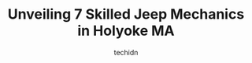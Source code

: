 ---
layout: ampstory
image: https://images.unsplash.com/photo-1623564493214-6137dff043ad?ixlib=rb-4.0.3&ixid=MnwxMjA3fDB8MHxwaG90by1wYWdlfHx8fGVufDB8fHx8&auto=format&fit=crop&w=640&h=853&q=80
author: techidn
featured: false
description: Searching for the finest Jeep Mechanic in Holyoke MA, USA? Look no further than the 7 best Jeep Mechanic in the area, where youll find a team of highly qualified professionals ready to hand
title: Unveiling 7 Skilled Jeep Mechanics in Holyoke MA
cover:
   title: Unveiling 7 Skilled Jeep Mechanics in Holyoke MA
   subtitle: Rickpate
   background: https://images.unsplash.com/photo-1623564493214-6137dff043ad?ixlib=rb-4.0.3&ixid=MnwxMjA3fDB8MHxwaG90by1wYWdlfHx8fGVufDB8fHx8&auto=format&fit=crop&w=640&h=853&q=80

pages: 
 - layout: thirds
   top: <h1>#1 Mengel-DaFonte Auto Body Inc</h1>
   bottom: "<p>I took my car to get repaired here. The front desk guy who helped me, was very professional and understanding. He definitely made me comfortable enough to ask questions. </p>"
   background: https://www.knot35.com/toplist/wp-content/uploads/2023/06/best-jeep-mechanic-1-in-holyoke-ma-1685835582.jpeg
   backgroundblur: true
 - layout: thirds
   top: <h1>#2 Auto Sales Center Inc</h1>
   bottom: "<p>1607 Northampton St, Holyoke, MA 01040, United States</p>"
   background: https://www.knot35.com/toplist/wp-content/uploads/2023/06/best-jeep-mechanic-2-in-holyoke-ma-1685835582.jpeg
   cta:
      link: https://www.knot35.com/toplist/unveiling-7-skilled-jeep-mechanics-in-holyoke-ma/
      text: Unveiling 7 Skilled Jeep Mechanics in Holyoke MA
 - layout: thirds
   top: <h1>#3 KLM Auto Repair</h1>
   bottom: "<p>600 Front St, Chicopee, MA 01013, United States</p>"
   background: https://www.knot35.com/toplist/wp-content/uploads/2023/06/best-jeep-mechanic-3-in-holyoke-ma-1685835583.jpeg
   cta:
      link: https://www.knot35.com/toplist/unveiling-7-skilled-jeep-mechanics-in-holyoke-ma/
      text: Unveiling 7 Skilled Jeep Mechanics in Holyoke MA
 - layout: thirds
   top: <h1>#4 Kens Auto Sales</h1>
   bottom: "<p>921 Main St, Holyoke, MA 01040, United States</p>"
   background: https://images.unsplash.com/photo-1602536052359-ef94c21c5948?ixlib=rb-4.0.3&ixid=MnwxMjA3fDB8MHxwaG90by1wYWdlfHx8fGVufDB8fHx8&auto=format&fit=crop&w=640&h=853&q=80
   cta:
      link: https://www.knot35.com/toplist/unveiling-7-skilled-jeep-mechanics-in-holyoke-ma/
      text: Unveiling 7 Skilled Jeep Mechanics in Holyoke MA
 - layout: thirds
   top: <h1>#5 Endangered Species Jeep</h1>
   bottom: "<p>155 Elm St in, Holyoke, MA 01040, United States</p>"
   background: https://images.unsplash.com/photo-1608411404720-c8f0417bcdba?ixlib=rb-4.0.3&ixid=MnwxMjA3fDB8MHxwaG90by1wYWdlfHx8fGVufDB8fHx8&auto=format&fit=crop&w=640&h=853&q=80
   cta:
      link: https://www.knot35.com/toplist/unveiling-7-skilled-jeep-mechanics-in-holyoke-ma/
      text: Unveiling 7 Skilled Jeep Mechanics in Holyoke MA
 - layout: thirds
   top: <h1>#6 3 Brothers Auto Sales & Repair</h1>
   bottom: "<p>522 Maple St, Holyoke, MA 01040, United States</p>"
   background: https://images.unsplash.com/photo-1488554378835-f7acf46e6c98?ixlib=rb-4.0.3&ixid=MnwxMjA3fDB8MHxwaG90by1wYWdlfHx8fGVufDB8fHx8&auto=format&fit=crop&w=640&h=853&q=80
   cta:
      link: https://www.knot35.com/toplist/unveiling-7-skilled-jeep-mechanics-in-holyoke-ma/
      text: Unveiling 7 Skilled Jeep Mechanics in Holyoke MA
 - layout: thirds
   top: <h1>#7 D E Bourque & Sons Automotive</h1>
   bottom: "<p>1280 Dwight St, Holyoke, MA 01040, United States</p>"
   background: https://images.unsplash.com/photo-1533998839656-76f5e4b2bccb?ixlib=rb-4.0.3&ixid=MnwxMjA3fDB8MHxwaG90by1wYWdlfHx8fGVufDB8fHx8&auto=format&fit=crop&w=640&h=853&q=80
   cta:
      link: https://www.knot35.com/toplist/unveiling-7-skilled-jeep-mechanics-in-holyoke-ma/
      text: Unveiling 7 Skilled Jeep Mechanics in Holyoke MA
 - layout: thirds
   middle: Continue reading...
   background: https://images.unsplash.com/photo-1462556791646-c201b8241a94?ixlib=rb-4.0.3&ixid=MnwxMjA3fDB8MHxwaG90by1wYWdlfHx8fGVufDB8fHx8&auto=format&fit=crop&w=640&h=853&q=80
   cta:
      link: https://www.knot35.com/toplist/unveiling-7-skilled-jeep-mechanics-in-holyoke-ma/
      text: Unveiling 7 Skilled Jeep Mechanics in Holyoke MA
      
---